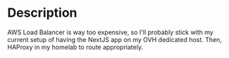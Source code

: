 # Description

AWS Load Balancer is way too expensive, so I'll probably stick with my current setup of having the NextJS app on my OVH dedicated host. Then, HAProxy in my homelab to route appropriately.
